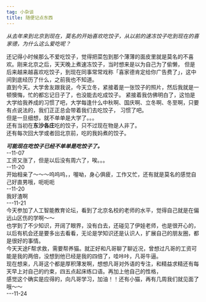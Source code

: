 ```yaml
---
tag: 小杂谈
title: 随便记点东西
---
```


*从去年来到北京到现在，莫名的开始喜欢吃饺子，从以前的速冻饺子吃到现在的喜家德，为什么这么爱吃呢？*

还记得小时候那么不爱吃饺子，觉得把菜包到那个薄薄的面皮里就是莫名的不喜欢。刚来北京之后，天天晚上煮速冻饺子，当时想来是以为自己为了偷懒，
但是后来越来越喜欢吃饺子，到现在同事常常戏称「喜家德肯定给你广告费了」，这中间到底经历了什么，之前我也不知道。  
直到今天。大学舍友跟我说，今天立冬，紧接着是一张饺子的照片，然后我就是一顿懊悔，忙的都忘记日子了，也没能去吃成饺子。
紧接着我仿佛明白了，这怕是大学给我养成的习惯了吧，大学每逢什么中秋啊、国庆啊、立冬啊、冬至啊，只要有点说法的，我们正正总会带着我们去吃饺子，
习惯了吧。  
但是一旦细想，就不单单是大学了。。。   
还有当初在**东沙各庄**吃的饺子，只不过现在物是人非了。  
还有每次回大学或者回北京前，吃的我妈煮的饺子。  

***可能现在吃饺子已经不单单是吃饺子了。***    
                        --11-07   
工资又涨了，但是以后没有周六了，唉。。。    
                        --11-20   
开始相亲了～～～呜呜呜，，喔呦，身心俱疲，工作又忙，还有就是莫名的感觉自己好直男哦，呃呃呃   
                        --11-20  
我好渣啊  
---11-21  
今天参加了人工智能教育论坛，看到了北京名校的老师的水平，觉得自己就是在偏远山区伤的学啊～～   
也学到了不少知识，开阔了眼界，没有白去，还碰见了伊娃老师，也是很开心的，以后有机会还是要多出去看看，无论是学知识还是认识人，扩展自己的朋友圈，都是很好的事情。  
今天天途F帮求救，需要帮养猫。就正好和凡哥聊了聊近况，曾想过凡哥的工资可能是我的两倍，没想到他已经是我的四倍了，哇咔咔，凡哥牛逼。  
现在想来，凡哥这个都是厚积薄发啊，想想凡哥对外语的专注，和精益求精还有每天早上对自己的约束，四五点起床练口语。再加上他自己的性格，  
感觉这个确实是应得的，向凡哥学习，加油！！还有小猫，再有几周我们就见面了哦～～  
---11-24
